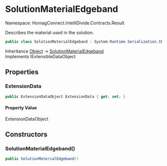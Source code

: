 # SolutionMaterialEdgeband

Namespace: HomagConnect.IntelliDivide.Contracts.Result

Describes the material used in the solution.

```csharp
public class SolutionMaterialEdgeband : System.Runtime.Serialization.IExtensibleDataObject
```

Inheritance [Object](https://docs.microsoft.com/en-us/dotnet/api/system.object) → [SolutionMaterialEdgeband](./homagconnect.intellidivide.contracts.result.solutionmaterialedgeband.md)<br>
Implements IExtensibleDataObject

## Properties

### **ExtensionData**

```csharp
public ExtensionDataObject ExtensionData { get; set; }
```

#### Property Value

ExtensionDataObject<br>

## Constructors

### **SolutionMaterialEdgeband()**

```csharp
public SolutionMaterialEdgeband()
```
